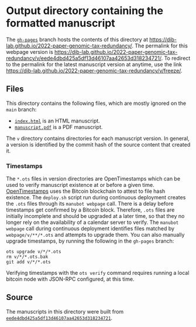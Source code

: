 # Output directory containing the formatted manuscript

The [`gh-pages`](https://github.com/dib-lab/2022-paper-genomic-tax-redundancy/tree/gh-pages) branch hosts the contents of this directory at <https://dib-lab.github.io/2022-paper-genomic-tax-redundancy/>.
The permalink for this webpage version is <https://dib-lab.github.io/2022-paper-genomic-tax-redundancy/v/eede4dbd425a5df13d46107aa42653d318234721/>.
To redirect to the permalink for the latest manuscript version at anytime, use the link <https://dib-lab.github.io/2022-paper-genomic-tax-redundancy/v/freeze/>.

## Files

This directory contains the following files, which are mostly ignored on the `main` branch:

+ [`index.html`](index.html) is an HTML manuscript.
+ [`manuscript.pdf`](manuscript.pdf) is a PDF manuscript.

The `v` directory contains directories for each manuscript version.
In general, a version is identified by the commit hash of the source content that created it.

### Timestamps

The `*.ots` files in version directories are OpenTimestamps which can be used to verify manuscript existence at or before a given time.
[OpenTimestamps](https://opentimestamps.org/) uses the Bitcoin blockchain to attest to file hash existence.
The `deploy.sh` script run during continuous deployment creates the `.ots` files through its `manubot webpage` call.
There is a delay before timestamps get confirmed by a Bitcoin block.
Therefore, `.ots` files are initially incomplete and should be upgraded at a later time, so that they no longer rely on the availability of a calendar server to verify.
The `manubot webpage` call during continuous deployment identifies files matched by `webpage/v/**/*.ots` and attempts to upgrade them.
You can also manually upgrade timestamps, by running the following in the `gh-pages` branch:

```shell
ots upgrade v/*/*.ots
rm v/*/*.ots.bak
git add v/*/*.ots
```

Verifying timestamps with the `ots verify` command requires running a local bitcoin node with JSON-RPC configured, at this time.

## Source

The manuscripts in this directory were built from
[`eede4dbd425a5df13d46107aa42653d318234721`](https://github.com/dib-lab/2022-paper-genomic-tax-redundancy/commit/eede4dbd425a5df13d46107aa42653d318234721).
